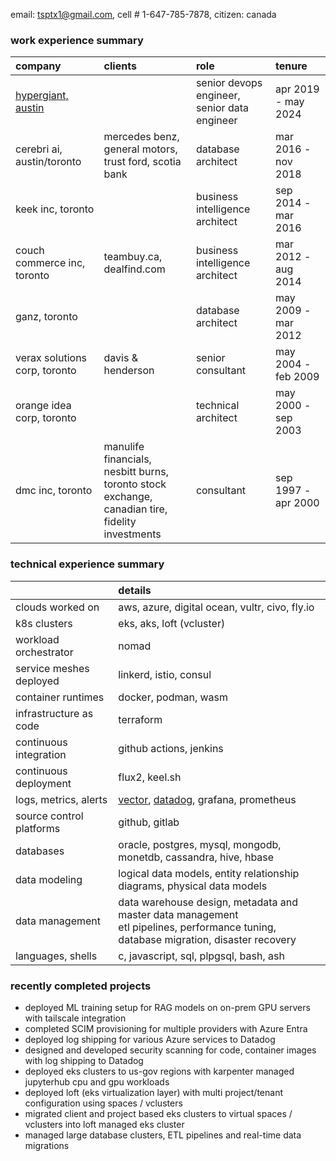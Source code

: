 email: tsptx1@gmail.com, cell # 1-647-785-7878, citizen: canada


### work experience summary

company | clients | role | tenure
:------ | :------ | :--- | :-----
[hypergiant, austin](https://www.hypergiant.com) | | senior devops engineer,<br>senior data engineer | apr 2019 - may 2024
cerebri ai, austin/toronto | mercedes benz, general motors,<br>trust ford, scotia bank | database architect | mar 2016 - nov 2018
keek inc, toronto | | business intelligence architect | sep 2014 - mar 2016
couch commerce inc, toronto | teambuy.ca, dealfind.com | business intelligence architect | mar 2012 - aug 2014
ganz, toronto | | database architect | may 2009 - mar 2012
verax solutions corp, toronto | davis & henderson | senior consultant | may 2004 - feb 2009
orange idea corp, toronto | | technical architect | may 2000 - sep 2003
dmc inc, toronto | manulife financials, nesbitt burns,<br>toronto stock exchange, canadian tire,<br>fidelity investments | consultant | sep 1997 - apr 2000


### technical experience summary

&nbsp; | details
:--- | :------
clouds worked on | aws, azure, digital ocean, vultr, civo, fly.io
k8s clusters | eks, aks, loft (vcluster)
workload orchestrator | nomad
service meshes deployed | linkerd, istio, consul
container runtimes | docker, podman, wasm
infrastructure as code | terraform
continuous integration | github actions, jenkins
continuous deployment | flux2, keel.sh
logs, metrics, alerts | [vector](https://vector.dev), [datadog](https://www.datadoghq.com), grafana, prometheus
source control platforms | github, gitlab
databases | oracle, postgres, mysql, mongodb, monetdb, cassandra, hive, hbase
data modeling | logical data models, entity relationship diagrams, physical data models
data management | data warehouse design, metadata and master data management<br>etl pipelines, performance tuning, database migration, disaster recovery
languages, shells | c, javascript, sql, plpgsql, bash, ash


### recently completed projects

* deployed ML training setup for RAG models on on-prem GPU servers with tailscale integration
* completed SCIM provisioning for multiple providers with Azure Entra
* deployed log shipping for various Azure services to Datadog
* designed and developed security scanning for code, container images with log shipping to Datadog
* deployed eks clusters to us-gov regions with karpenter managed jupyterhub cpu and gpu workloads
* deployed loft (eks virtualization layer) with multi project/tenant configuration using spaces / vclusters
* migrated client and project based eks clusters to virtual spaces / vclusters into loft managed eks cluster
* managed large database clusters, ETL pipelines and real-time data migrations

